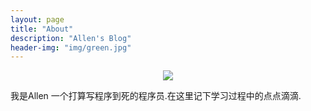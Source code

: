 ```yaml
---
layout: page
title: "About"
description: "Allen's Blog"
header-img: "img/green.jpg"
---
```



<center>
    <p><img src="https://avatars2.githubusercontent.com/u/1305437?v=4&s=460" align="center"></p>
</center>


我是Allen 一个打算写程序到死的程序员.在这里记下学习过程中的点点滴滴.





